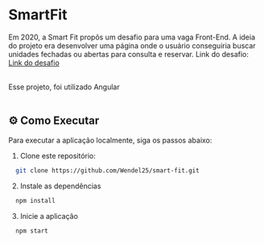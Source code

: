 # SmartFit
<span> Em 2020, a Smart Fit propôs um desafio para uma vaga Front-End. A ideia do projeto era desenvolver uma página onde o usuário conseguiria buscar unidades fechadas ou abertas para consulta e reservar. Link do desafio:  <a href="https://github.com/bioritmo/front-end-code-challenge-smartsite/tree/master" target="_blank">Link do desafio</a> </span>

<br>
Esse projeto, foi utilizado Angular
<br><br>

## ⚙️ Como Executar

Para executar a aplicação localmente, siga os passos abaixo:

1. Clone este repositório:

```bash
  git clone https://github.com/Wendel25/smart-fit.git

```

2. Instale as dependências

```bash
  npm install
```

3. Inicie a aplicação

```bash
  npm start
```
